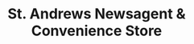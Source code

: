 ---
title: "St. Andrews Newsagent & Convenience Store"
url: /burgess-hill/st-andrews-newsagent-and-convenience-store/
shop: convenience
---